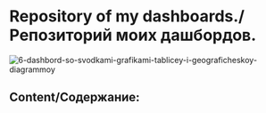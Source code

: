 # Repository of my dashboards./Репозиторий моих дашбордов.

![6-dashbord-so-svodkami-grafikami-tablicey-i-geograficheskoy-diagrammoy](https://github.com/PMikhail1681/Dashboards/assets/136488242/b0e23c00-a008-4f50-888f-522df8ecce9b)

## Content/Содержание:
